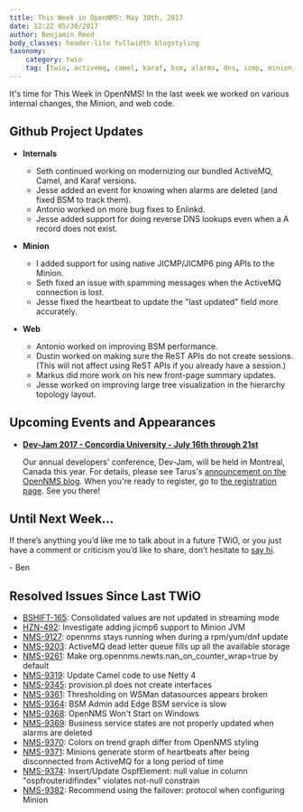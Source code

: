 ```yaml
---
title: This Week in OpenNMS: May 30th, 2017
date: 12:22 05/30/2017
author: Benjamin Reed
body_classes: header-lite fullwidth blogstyling
taxonomy:
    category: twio
    tag: [twio, activemq, camel, karaf, bsm, alarms, dns, icmp, minion, heartbeat, rest, topology, dev-jam]
---
```


It's time for This Week in OpenNMS!  In the last week we worked on various internal changes, the Minion, and web code.

<!-- git log --all --no-merges --since='2017-05-22 00:00:00' --until='2017-05-30 00:00:00' --format='%Cblue%ai %Cgreen%aN %Cred%d %Creset%s %Cblue(%H)' | sort | less -R -->

## Github Project Updates

* __Internals__

  * Seth continued working on modernizing our bundled ActiveMQ, Camel, and Karaf versions.
  * Jesse added an event for knowing when alarms are deleted (and fixed BSM to track them).
  * Antonio worked on more bug fixes to Enlinkd.
  * Jesse added support for doing reverse DNS lookups even when a A record does not exist.

* __Minion__

  * I added support for using native JICMP/JICMP6 ping APIs to the Minion.
  * Seth fixed an issue with spamming messages when the ActiveMQ connection is lost.
  * Jesse fixed the heartbeat to update the "last updated" field more accurately.

* __Web__

  * Antonio worked on improving BSM performance.
  * Dustin worked on making sure the ReST APIs do not create sessions. (This will not affect using ReST APIs if you already have a session.)
  * Markus did more work on his new front-page summary updates.
  * Jesse worked on improving large tree visualization in the hierarchy topology layout.

## Upcoming Events and Appearances

* __[Dev-Jam 2017 - Concordia University - July 16th through 21st](http://www.opennms.com/opennms-dev-jam-registration)__

  Our annual developers' conference, Dev-Jam, will be held in Montreal, Canada this year.  For details, please see Tarus's [announcement on the OpenNMS blog](https://opennms.org/en/blog/2017-03-07-devjam-2017).  When you're ready to register, go to [the registration page](http://www.opennms.com/opennms-dev-jam-registration).  See you there!


## Until Next Week…

If there’s anything you’d like me to talk about in a future TWiO, or you just have a comment or criticism you’d like to share, don’t hesitate to [say hi](mailto:twio@opennms.org).

\- Ben

<!--
  https://github.com/OpenNMS/twio-fodder/blob/master/scripts/twio-issues-list.pl
-->

## Resolved Issues Since Last TWiO

* [BSHIFT-165](https://issues.opennms.org/browse/BSHIFT-165): Consolidated values are not updated in streaming mode 
* [HZN-492](https://issues.opennms.org/browse/HZN-492): Investigate adding jicmp6 support to Minion JVM
* [NMS-9127](https://issues.opennms.org/browse/NMS-9127): opennms stays running when during a rpm/yum/dnf update
* [NMS-9203](https://issues.opennms.org/browse/NMS-9203): ActiveMQ dead letter queue fills up all the available storage
* [NMS-9261](https://issues.opennms.org/browse/NMS-9261): Make org.opennms.newts.nan_on_counter_wrap=true by default
* [NMS-9319](https://issues.opennms.org/browse/NMS-9319): Update Camel code to use Netty 4
* [NMS-9345](https://issues.opennms.org/browse/NMS-9345): provision.pl does not create interfaces
* [NMS-9361](https://issues.opennms.org/browse/NMS-9361): Thresholding on WSMan datasources appears broken
* [NMS-9364](https://issues.opennms.org/browse/NMS-9364): BSM Admin add Edge BSM service is slow
* [NMS-9368](https://issues.opennms.org/browse/NMS-9368): OpenNMS Won't Start on Windows
* [NMS-9369](https://issues.opennms.org/browse/NMS-9369): Business service states are not properly updated when alarms are deleted
* [NMS-9370](https://issues.opennms.org/browse/NMS-9370): Colors on trend graph differ from OpenNMS styling
* [NMS-9371](https://issues.opennms.org/browse/NMS-9371): Minions generate storm of heartbeats after being disconnected from ActiveMQ for a long period of time
* [NMS-9374](https://issues.opennms.org/browse/NMS-9374): Insert/Update OspfElement: null value in column "ospfrouteridifindex" violates not-null constrain
* [NMS-9382](https://issues.opennms.org/browse/NMS-9382): Recommend using the failover: protocol when configuring Minion
